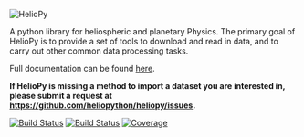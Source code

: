 ![HelioPy](https://github.com/heliopython/heliopy/raw/master/artwork/logo_rectangle.png "HelioPy")

A python library for heliospheric and planetary Physics.
The primary goal of HelioPy is to provide a set of tools to download and read
in data, and to carry out other common data processing tasks.

Full documentation can be found [here](http://docs.heliopy.org/).

**If HelioPy is missing a method to import a dataset you are interested in,
please submit a request at https://github.com/heliopython/heliopy/issues.**


[![Build Status](https://dev.azure.com/HelioPy/HelioPy/_apis/build/status/heliopython.heliopy?branchName=master)](https://dev.azure.com/HelioPy/HelioPy/_build/latest?definitionId=1&branchName=master)
[![Build Status](https://travis-ci.com/heliopython/heliopy.svg?branch=master)](https://travis-ci.com/heliopython/heliopy)
[![Coverage](https://codecov.io/gh/heliopython/heliopy/branch/master/graph/badge.svg)](https://codecov.io/gh/heliopython/heliopy)
